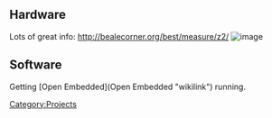 Hardware
--------

Lots of great info: <http://bealecorner.org/best/measure/z2/>
![](Zipit2-serial.jpg "image")

Software
--------

Getting [Open Embedded](Open Embedded "wikilink") running.

<Category:Projects>
